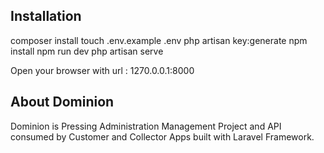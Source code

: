 ## Installation
composer install
touch .env.example .env
php artisan key:generate
npm install
npm run dev
php artisan serve

Open your browser with url : 1270.0.0.1:8000

## About Dominion

Dominion is Pressing Administration Management Project and API consumed by Customer and Collector Apps built with Laravel Framework.
